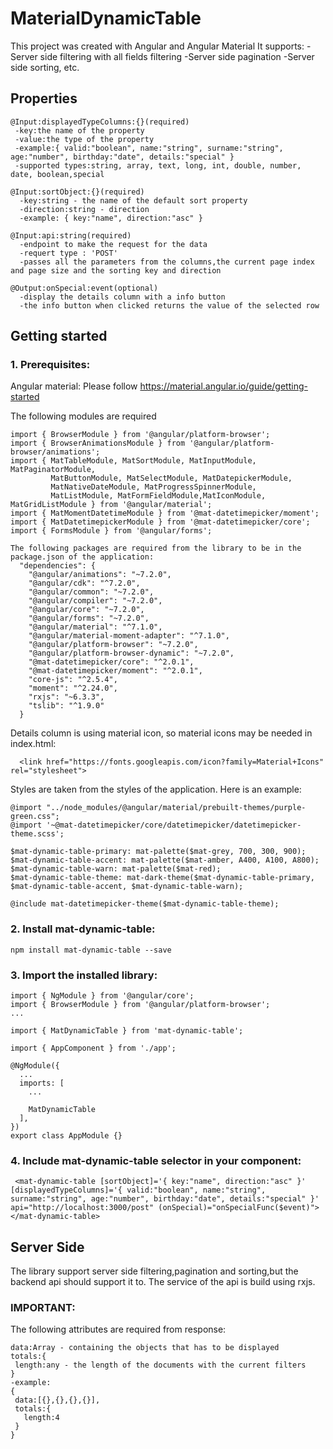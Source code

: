 # MaterialDynamicTable

This project was created with Angular and Angular Material
It supports:
-Server side filtering with all fields filtering
-Server side pagination
-Server side sorting, etc.

## Properties
```
@Input:displayedTypeColumns:{}(required)
 -key:the name of the property
 -value:the type of the property
 -example:{ valid:"boolean", name:"string", surname:"string", age:"number", birthday:"date", details:"special" }
 -supported types:string, array, text, long, int, double, number, date, boolean,special

@Input:sortObject:{}(required)
  -key:string - the name of the default sort property
  -direction:string - direction
  -example: { key:"name", direction:"asc" }
  
@Input:api:string(required)
  -endpoint to make the request for the data
  -requert type : 'POST'
  -passes all the parameters from the columns,the current page index and page size and the sorting key and direction
  
@Output:onSpecial:event(optional)
  -display the details column with a info button
  -the info button when clicked returns the value of the selected row
```
## Getting started
### 1. Prerequisites:
Angular material: Please follow https://material.angular.io/guide/getting-started

The following modules are required
```
import { BrowserModule } from '@angular/platform-browser';
import { BrowserAnimationsModule } from '@angular/platform-browser/animations';
import { MatTableModule, MatSortModule, MatInputModule, MatPaginatorModule,
         MatButtonModule, MatSelectModule, MatDatepickerModule,
         MatNativeDateModule, MatProgressSpinnerModule,
         MatListModule, MatFormFieldModule,MatIconModule, MatGridListModule } from '@angular/material';
import { MatMomentDatetimeModule } from '@mat-datetimepicker/moment';
import { MatDatetimepickerModule } from '@mat-datetimepicker/core';
import { FormsModule } from '@angular/forms';
```
```
The following packages are required from the library to be in the package.json of the application:
  "dependencies": {
    "@angular/animations": "~7.2.0",
    "@angular/cdk": "^7.2.0",
    "@angular/common": "~7.2.0",
    "@angular/compiler": "~7.2.0",
    "@angular/core": "~7.2.0",
    "@angular/forms": "~7.2.0",
    "@angular/material": "^7.1.0",
    "@angular/material-moment-adapter": "^7.1.0",
    "@angular/platform-browser": "~7.2.0",
    "@angular/platform-browser-dynamic": "~7.2.0",
    "@mat-datetimepicker/core": "^2.0.1",
    "@mat-datetimepicker/moment": "^2.0.1",
    "core-js": "^2.5.4",
    "moment": "^2.24.0",
    "rxjs": "~6.3.3",
    "tslib": "^1.9.0"
  }
```

Details column is using material icon, so material icons may be needed in index.html: 
```
  <link href="https://fonts.googleapis.com/icon?family=Material+Icons" rel="stylesheet">
  ```
Styles are taken from the styles of the application.
Here is an example:
```
@import "../node_modules/@angular/material/prebuilt-themes/purple-green.css";
@import '~@mat-datetimepicker/core/datetimepicker/datetimepicker-theme.scss';

$mat-dynamic-table-primary: mat-palette($mat-grey, 700, 300, 900);
$mat-dynamic-table-accent: mat-palette($mat-amber, A400, A100, A800);
$mat-dynamic-table-warn: mat-palette($mat-red);
$mat-dynamic-table-theme: mat-dark-theme($mat-dynamic-table-primary, $mat-dynamic-table-accent, $mat-dynamic-table-warn);

@include mat-datetimepicker-theme($mat-dynamic-table-theme);
```

### 2. Install mat-dynamic-table:
```
npm install mat-dynamic-table --save
```

### 3. Import the installed library:
```
import { NgModule } from '@angular/core';
import { BrowserModule } from '@angular/platform-browser';
...

import { MatDynamicTable } from 'mat-dynamic-table';

import { AppComponent } from './app';

@NgModule({
  ...
  imports: [
    ...

    MatDynamicTable
  ],
})
export class AppModule {}
```
### 4. Include mat-dynamic-table selector in your component:
```
 <mat-dynamic-table [sortObject]='{ key:"name", direction:"asc" }' [displayedTypeColumns]='{ valid:"boolean", name:"string", surname:"string", age:"number", birthday:"date", details:"special" }' api="http://localhost:3000/post" (onSpecial)="onSpecialFunc($event)"></mat-dynamic-table>
 ```
 
 ## Server Side
 The library support server side filtering,pagination and sorting,but the backend api should support it to.
 The service of the api is build using rxjs.
 ### IMPORTANT:
 The following attributes are required from response:
 ```
 data:Array - containing the objects that has to be displayed
 totals:{
  length:any - the length of the documents with the current filters 
 }
 -example: 
 {
  data:[{},{},{},{}],
  totals:{
    length:4
  }
 }
 ```
